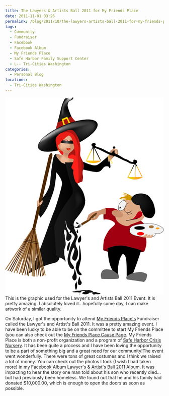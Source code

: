 ```yaml
---
title: The Lawyers & Artists Ball 2011 for My Friends Place
date: 2011-11-01 03:26
permalink: /blog/2011/10/the-lawyers-artists-ball-2011-for-my-friends-place
tags:
  - Community
  - Fundraiser
  - Facebook
  - Facebook Album
  - My Friends Place
  - Safe Harbor Family Support Center
  - L-- Tri-Cities Washington
categories:
  - Personal Blog
locations: 
  - Tri-Cities Washington
---
```


![This is the graphic used for the Lawyer's and Artists Ball 2011 Event. It is pretty amazing. I absolutely loved it...hopefully some day, I can make artwork of a similar quality.][1] This is the graphic used for the Lawyer's and Artists Ball 2011 Event. It is pretty amazing. I absolutely loved it...hopefully some day, I can make artwork of a similar quality. 

   [1]: /assets/media/graphic-lawyers-artists-ball-2011-my-friends-place.jpg

On Saturday, I got the opportunity to attend [My Friends Place's][2] Fundraiser called the Lawyer's and Artist's Ball 2011. It was a pretty amazing event. I have been lucky to be able to be on the committee to start My Friends Place (you can also check out the [My Friends Place Cause Page][3]. My Friends Place is both a non-profit organization and a program of [Safe Harbor Crisis Nursery][4]. It has been quite a process and I have been loving the opportunity to be a part of something big and a great need for our community!The event went wonderfully. There were tons of great costumes and I think we raised a lot of money. You can check out the photos I took (I wish I had taken more) in my [Facebook Album Lawyer's & Artist's Ball 2011 Album][5]. It was impacting to hear the story one man told about his son who recently died... but had previously been homeless. We found out that he and his family had donated $10,000.00, which is enough to open the doors as soon as possible. 

   [2]: http://myfriendsplace.info/
   [3]: http://www.causes.com/causes/611545-myfriendsplace
   [4]: http://crisis-nursery.org/
   [5]: https://www.facebook.com/media/set/?set=a.601596444186.2084849.44504407&type=1&l=6151ac05cd

